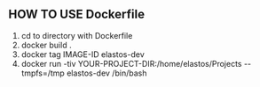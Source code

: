 ## HOW TO USE Dockerfile

1. cd to directory with Dockerfile
2. docker build .
3. docker tag IMAGE-ID elastos-dev
4. docker run -tiv YOUR-PROJECT-DIR:/home/elastos/Projects --tmpfs=/tmp elastos-dev /bin/bash

